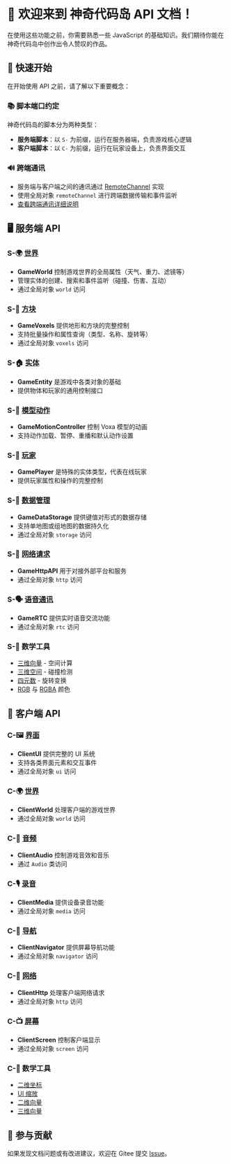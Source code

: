 # 🎉 欢迎来到 神奇代码岛 API 文档！

在使用这些功能之前，你需要熟悉一些 JavaScript 的基础知识。我们期待你能在神奇代码岛中创作出令人赞叹的作品。

## 🎯 快速开始

在开始使用 API 之前，请了解以下重要概念：

### 📚 脚本端口约定

神奇代码岛的脚本分为两种类型：

- **服务端脚本**：以 `S-` 为前缀，运行在服务器端，负责游戏核心逻辑
- **客户端脚本**：以 `C-` 为前缀，运行在玩家设备上，负责界面交互

### 🔊 跨端通讯

- 服务端与客户端之间的通讯通过 [RemoteChannel](/RemoteChannel/Server/) 实现
- 使用全局对象 `remoteChannel` 进行跨端数据传输和事件监听
- [查看跨端通讯详细说明](/RemoteChannel/Client/)

## 🖥️ 服务端 API

### S-🌍 [世界](/GameWorld/)

- **GameWorld** 控制游戏世界的全局属性（天气、重力、滤镜等）
- 管理实体的创建、搜索和事件监听（碰撞、伤害、互动）
- 通过全局对象 `world` 访问

### S-🧱 [方块](/GameVoxels/)

- **GameVoxels** 提供地形和方块的完整控制
- 支持批量操作和属性查询（类型、名称、旋转等）
- 通过全局对象 `voxels` 访问

### S-🏠 [实体](/GameEntity/)

- **GameEntity** 是游戏中各类对象的基础
- 提供物体和玩家的通用控制接口

### S-🕺 [模型动作](/GameMotionController/)

- **GameMotionController** 控制 Voxa 模型的动画
- 支持动作加载、暂停、重播和默认动作设置

### S-👤 [玩家](/GamePlayer/)

- **GamePlayer** 是特殊的实体类型，代表在线玩家
- 提供玩家属性和操作的完整控制

### S-💾 [数据管理](/GameDataStorage/)

- **GameDataStorage** 提供键值对形式的数据存储
- 支持单地图或组地图的数据持久化
- 通过全局对象 `storage` 访问

### S-🔗 [网络请求](/GameHttpAPI/)

- **GameHttpAPI** 用于对接外部平台和服务
- 通过全局对象 `http` 访问

### S-🗣️ [语音通讯](/GameRTC/)

- **GameRTC** 提供实时语音交流功能
- 通过全局对象 `rtc` 访问

### S-🟰 数学工具

- [三维向量](/GameVector3/) - 空间计算
- [三维空间](/GameBounds3/) - 碰撞检测
- [四元数](/GameQuaternion/) - 旋转变换
- [RGB](/GameRGBColor/) 与 [RGBA](/GameRGBAColor/) 颜色

## 📱 客户端 API

### C-🖼️ [界面](/ClientUI/)

- **ClientUI** 提供完整的 UI 系统
- 支持各类界面元素和交互事件
- 通过全局对象 `ui` 访问

### C-🌍 [世界](/ClientWorld/)

- **ClientWorld** 处理客户端的游戏世界
- 通过全局对象 `world` 访问

### C-🎵 [音频](/ClientAudio/)

- **ClientAudio** 控制游戏音效和音乐
- 通过 `Audio` 类访问

### C-🎙 [录音](/ClientMedia/)

- **ClientMedia** 提供设备录音功能
- 通过全局对象 `media` 访问

### C-🧭 [导航](/ClientNavigator/)

- **ClientNavigator** 提供屏幕导航功能
- 通过全局对象 `navigator` 访问

### C-🔗 [网络](/ClientHttp/)

- **ClientHttp** 处理客户端网络请求
- 通过全局对象 `http` 访问

### C-📺 [屏幕](/ClientScreen/)

- **ClientScreen** 控制客户端显示
- 通过全局对象 `screen` 访问

### C-🟰 数学工具

- [二维坐标](/ClientUI/maths/Coord2)
- [UI 缩放](/ClientUI/maths/UiScale)
- [二维向量](/ClientUI/maths/Vec2)
- [三维向量](/ClientUI/maths/Vec3)

## 🤝 参与贡献

如果发现文档问题或有改进建议，欢迎在 Gitee 提交 [Issue](https://gitee.com/box3lab/box3-product-document/issues)。
